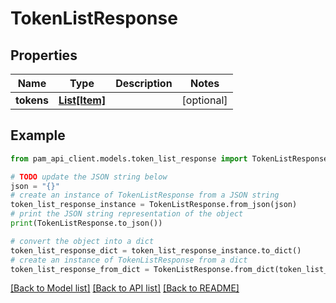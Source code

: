 # TokenListResponse


## Properties

Name | Type | Description | Notes
------------ | ------------- | ------------- | -------------
**tokens** | [**List[Item]**](Item.md) |  | [optional] 

## Example

```python
from pam_api_client.models.token_list_response import TokenListResponse

# TODO update the JSON string below
json = "{}"
# create an instance of TokenListResponse from a JSON string
token_list_response_instance = TokenListResponse.from_json(json)
# print the JSON string representation of the object
print(TokenListResponse.to_json())

# convert the object into a dict
token_list_response_dict = token_list_response_instance.to_dict()
# create an instance of TokenListResponse from a dict
token_list_response_from_dict = TokenListResponse.from_dict(token_list_response_dict)
```
[[Back to Model list]](../README.md#documentation-for-models) [[Back to API list]](../README.md#documentation-for-api-endpoints) [[Back to README]](../README.md)


